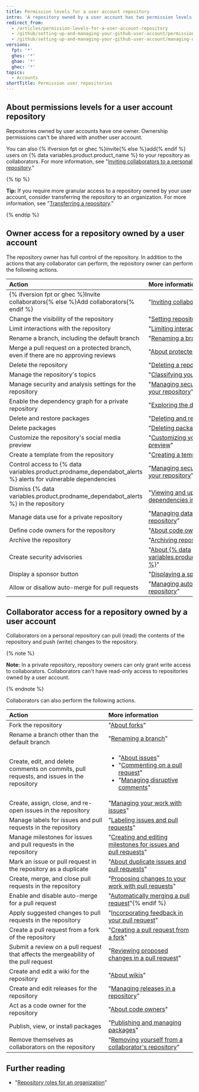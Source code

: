 ```yaml
---
title: Permission levels for a user account repository
intro: 'A repository owned by a user account has two permission levels: the repository owner and collaborators.'
redirect_from:
  - /articles/permission-levels-for-a-user-account-repository
  - /github/setting-up-and-managing-your-github-user-account/permission-levels-for-a-user-account-repository
  - /github/setting-up-and-managing-your-github-user-account/managing-user-account-settings/permission-levels-for-a-user-account-repository
versions:
  fpt: '*'
  ghes: '*'
  ghae: '*'
  ghec: '*'
topics:
  - Accounts
shortTitle: Permission user repositories
---
```

## About permissions levels for a user account repository

Repositories owned by user accounts have one owner. Ownership permissions can't be shared with another user account.

You can also {% ifversion fpt or ghec %}invite{% else %}add{% endif %} users on {% data variables.product.product_name %} to your repository as collaborators. For more information, see "[Inviting collaborators to a personal repository](/github/setting-up-and-managing-your-github-user-account/inviting-collaborators-to-a-personal-repository)."

{% tip %}

**Tip:** If you require more granular access to a repository owned by your user account, consider transferring the repository to an organization. For more information, see "[Transferring a repository](/github/administering-a-repository/transferring-a-repository#transferring-a-repository-owned-by-your-user-account)."

{% endtip %}

## Owner access for a repository owned by a user account

The repository owner has full control of the repository. In addition to the actions that any collaborator can perform, the repository owner can perform the following actions.

| Action | More information |
| :- | :- |
| {% ifversion fpt or ghec %}Invite collaborators{% else %}Add collaborators{% endif %} | "[Inviting collaborators to a personal repository](/github/setting-up-and-managing-your-github-user-account/inviting-collaborators-to-a-personal-repository)" |
| Change the visibility of the repository | "[Setting repository visibility](/github/administering-a-repository/setting-repository-visibility)" |{% ifversion fpt or ghec %}
| Limit interactions with the repository | "[Limiting interactions in your repository](/communities/moderating-comments-and-conversations/limiting-interactions-in-your-repository)" |{% endif %}{% ifversion fpt or ghes > 3.0 or ghae-next or ghec %}
| Rename a branch, including the default branch | "[Renaming a branch](/github/administering-a-repository/renaming-a-branch)" |{% endif %}
| Merge a pull request on a protected branch, even if there are no approving reviews | "[About protected branches](/github/administering-a-repository/about-protected-branches)" |
| Delete the repository | "[Deleting a repository](/github/administering-a-repository/deleting-a-repository)" |
| Manage the repository's topics | "[Classifying your repository with topics](/github/administering-a-repository/classifying-your-repository-with-topics)" |{% ifversion fpt or ghec %}
| Manage security and analysis settings for the repository | "[Managing security and analysis settings for your repository](/github/administering-a-repository/managing-security-and-analysis-settings-for-your-repository)" |{% endif %}{% ifversion fpt or ghec %}
| Enable the dependency graph for a private repository | "[Exploring the dependencies of a repository](/github/visualizing-repository-data-with-graphs/exploring-the-dependencies-of-a-repository#enabling-and-disabling-the-dependency-graph-for-a-private-repository)" |{% endif %}{% ifversion fpt or ghes > 3.0 or ghec %}
| Delete and restore packages | "[Deleting and restoring a package](/packages/learn-github-packages/deleting-and-restoring-a-package)" |{% endif %}{% ifversion ghes = 3.0 or ghae %}
| Delete packages | "[Deleting packages](/packages/learn-github-packages/deleting-a-package)" |{% endif %}
| Customize the repository's social media preview | "[Customizing your repository's social media preview](/github/administering-a-repository/customizing-your-repositorys-social-media-preview)" |
| Create a template from the repository | "[Creating a template repository](/github/creating-cloning-and-archiving-repositories/creating-a-template-repository)" |{% ifversion fpt or ghes or ghae-issue-4864 or ghec %}
| Control access to {% data variables.product.prodname_dependabot_alerts %} alerts for vulnerable dependencies | "[Managing security and analysis settings for your repository](/repositories/managing-your-repositorys-settings-and-features/enabling-features-for-your-repository/managing-security-and-analysis-settings-for-your-repository#granting-access-to-security-alerts)" |{% endif %}{% ifversion fpt or ghec %}
| Dismiss {% data variables.product.prodname_dependabot_alerts %} in the repository | "[Viewing and updating vulnerable dependencies in your repository](/github/managing-security-vulnerabilities/viewing-and-updating-vulnerable-dependencies-in-your-repository)" |
| Manage data use for a private repository | "[Managing data use settings for your private repository](/github/understanding-how-github-uses-and-protects-your-data/managing-data-use-settings-for-your-private-repository)"|{% endif %}
| Define code owners for the repository | "[About code owners](/github/creating-cloning-and-archiving-repositories/about-code-owners)" |
| Archive the repository | "[Archiving repositories](/repositories/archiving-a-github-repository/archiving-repositories)" |{% ifversion fpt or ghec %}
| Create security advisories | "[About {% data variables.product.prodname_security_advisories %}](/github/managing-security-vulnerabilities/about-github-security-advisories)" |
| Display a sponsor button | "[Displaying a sponsor button in your repository](/github/administering-a-repository/displaying-a-sponsor-button-in-your-repository)" |{% endif %}{% ifversion fpt or ghae or ghes > 3.0 or ghec %}
| Allow or disallow auto-merge for pull requests | "[Managing auto-merge for pull requests in your repository](/github/administering-a-repository/managing-auto-merge-for-pull-requests-in-your-repository)" | {% endif %}

## Collaborator access for a repository owned by a user account

Collaborators on a personal repository can pull (read) the contents of the repository and push (write) changes to the repository.

{% note %}

**Note:** In a private repository, repository owners can only grant write access to collaborators. Collaborators can't have read-only access to repositories owned by a user account.

{% endnote %}

Collaborators can also perform the following actions.

| Action | More information |
| :- | :- |
| Fork the repository | "[About forks](/github/collaborating-with-issues-and-pull-requests/about-forks)" |{% ifversion fpt or ghes > 3.1 or ghae-next or ghec %}
| Rename a branch other than the default branch | "[Renaming a branch](/github/administering-a-repository/renaming-a-branch)" |{% endif %}
| Create, edit, and delete comments on commits, pull requests, and issues in the repository | <ul><li>"[About issues](/github/managing-your-work-on-github/about-issues)"</li><li>"[Commenting on a pull request](/github/collaborating-with-issues-and-pull-requests/commenting-on-a-pull-request)"</li><li>"[Managing disruptive comments](/communities/moderating-comments-and-conversations/managing-disruptive-comments)"</li></ul> |
| Create, assign, close, and re-open issues in the repository | "[Managing your work with issues](/github/managing-your-work-on-github/managing-your-work-with-issues)" |
| Manage labels for issues and pull requests in the repository | "[Labeling issues and pull requests](/github/managing-your-work-on-github/labeling-issues-and-pull-requests)" |
| Manage milestones for issues and pull requests in the repository | "[Creating and editing milestones for issues and pull requests](/github/managing-your-work-on-github/creating-and-editing-milestones-for-issues-and-pull-requests)" |
| Mark an issue or pull request in the repository as a duplicate | "[About duplicate issues and pull requests](/github/managing-your-work-on-github/about-duplicate-issues-and-pull-requests)" |
| Create, merge, and close pull requests in the repository | "[Proposing changes to your work with pull requests](/github/collaborating-with-issues-and-pull-requests/proposing-changes-to-your-work-with-pull-requests)" |{% ifversion fpt or ghae or ghes > 3.0 or ghec %}
| Enable and disable auto-merge for a pull request | "[Automatically merging a pull request](/github/collaborating-with-issues-and-pull-requests/automatically-merging-a-pull-request)"{% endif %}
| Apply suggested changes to pull requests in the repository |"[Incorporating feedback in your pull request](/github/collaborating-with-issues-and-pull-requests/incorporating-feedback-in-your-pull-request)" |
| Create a pull request from a fork of the repository | "[Creating a pull request from a fork](/github/collaborating-with-issues-and-pull-requests/creating-a-pull-request-from-a-fork)" |
| Submit a review on a pull request that affects the mergeability of the pull request | "[Reviewing proposed changes in a pull request](/github/collaborating-with-issues-and-pull-requests/reviewing-proposed-changes-in-a-pull-request)" |
| Create and edit a wiki for the repository | "[About wikis](/communities/documenting-your-project-with-wikis/about-wikis)" |
| Create and edit releases for the repository | "[Managing releases in a repository](/github/administering-a-repository/managing-releases-in-a-repository)" |
| Act as a code owner for the repository | "[About code owners](/articles/about-code-owners)" |{% ifversion fpt or ghae or ghec %}
| Publish, view, or install packages | "[Publishing and managing packages](/github/managing-packages-with-github-packages/publishing-and-managing-packages)" |{% endif %}
| Remove themselves as collaborators on the repository | "[Removing yourself from a collaborator's repository](/github/setting-up-and-managing-your-github-user-account/removing-yourself-from-a-collaborators-repository)" |

## Further reading

- "[Repository roles for an organization](/organizations/managing-access-to-your-organizations-repositories/repository-roles-for-an-organization)"
